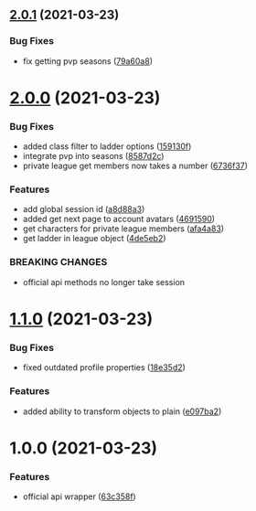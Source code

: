 ## [2.0.1](https://github.com/klayveR/poe-api-wrappers/compare/v2.0.0...v2.0.1) (2021-03-23)


### Bug Fixes

* fix getting pvp seasons ([79a60a8](https://github.com/klayveR/poe-api-wrappers/commit/79a60a8b5d73389b4047b4cdeb69794cc0cadfc3))

# [2.0.0](https://github.com/klayveR/poe-api-wrappers/compare/v1.1.0...v2.0.0) (2021-03-23)


### Bug Fixes

* added class filter to ladder options ([159130f](https://github.com/klayveR/poe-api-wrappers/commit/159130ff45992d733a4ecc1171fb6660a4cd50c4))
* integrate pvp into seasons ([8587d2c](https://github.com/klayveR/poe-api-wrappers/commit/8587d2c397224f110feacb65ecaf4d08ef57a75d))
* private league get members now takes a number ([6736f37](https://github.com/klayveR/poe-api-wrappers/commit/6736f3723ed441333cfeb6224c1b887b039800f9))


### Features

* add global session id ([a8d88a3](https://github.com/klayveR/poe-api-wrappers/commit/a8d88a3d3e33aafe63a4fd7954718b2101dfff41))
* added get next page to account avatars ([4691590](https://github.com/klayveR/poe-api-wrappers/commit/4691590ac4b85857a6b80869cf97ff1c63e8cc76))
* get characters for private league members ([afa4a83](https://github.com/klayveR/poe-api-wrappers/commit/afa4a83ce93ed4cf0e7b1965b80097325befd33b))
* get ladder in league object ([4de5eb2](https://github.com/klayveR/poe-api-wrappers/commit/4de5eb28b953f772c23cf4ce20621f35d037d898))


### BREAKING CHANGES

* official api methods no longer take session

# [1.1.0](https://github.com/klayveR/poe-api-wrappers/compare/v1.0.0...v1.1.0) (2021-03-23)


### Bug Fixes

* fixed outdated profile properties ([18e35d2](https://github.com/klayveR/poe-api-wrappers/commit/18e35d297ccd1b852450048064203d9d1bba5668))


### Features

* added ability to transform objects to plain ([e097ba2](https://github.com/klayveR/poe-api-wrappers/commit/e097ba252c38f4893c87e8dfd177a71ded6f0ba4))

# 1.0.0 (2021-03-23)


### Features

* official api wrapper ([63c358f](https://github.com/klayveR/poe-api-wrappers/commit/63c358fee7f8275e5d553dd158b505f8be142cbf))

